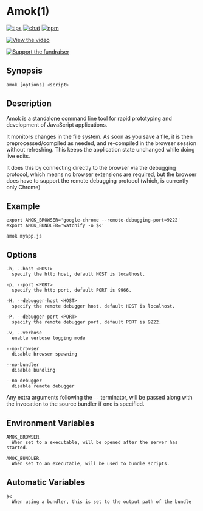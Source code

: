 # Amok(1)
[![tips](https://img.shields.io/gratipay/caspervonb.svg?style=flat-square)](https://gratipay.com/caspervonb/)
[![chat](https://img.shields.io/badge/gitter-join%20chat-green.svg?style=flat-square)](https://gitter.im/caspervonb/amok)
[![npm](https://img.shields.io/npm/v/amok.svg?style=flat-square)](https://www.npmjs.org/package/amok)

[![View the video](https://cloud.githubusercontent.com/assets/157787/6780089/1ed197f0-d19d-11e4-858a-2e14b90096b8.png)](https://www.youtube.com/watch?v=xHXqyfkct2w)

[![Support the fundraiser](https://cloud.githubusercontent.com/assets/157787/6764979/c806eed4-d007-11e4-93fc-b1c5f1a222fb.png)](https://www.bountysource.com/fundraisers/682-amok-live-editing-javascript)

## Synopsis
```
amok [options] <script>
```

## Description
Amok is a standalone command line tool for rapid prototyping and development of JavaScript applications.

It monitors changes in the file system. As soon as you save a file, it is then preprocessed/compiled as needed, and re-compiled in the browser session without refreshing. This keeps the application state unchanged while doing live edits.

It does this by connecting directly to the browser via the debugging protocol, which means no browser extensions are required, but the browser does have to support the remote debugging protocol (which, is currently only Chrome)

## Example
```
export AMOK_BROWSER='google-chrome --remote-debugging-port=9222'
export AMOK_BUNDLER='watchify -o $<'

amok myapp.js
```

## Options
```
-h, --host <HOST>
  specify the http host, default HOST is localhost.

-p, --port <PORT>
  specify the http port, default PORT is 9966.

-H, --debugger-host <HOST>
  specify the remote debugger host, default HOST is localhost.

-P, --debugger-port <PORT>
  specify the remote debugger port, default PORT is 9222.

-v, --verbose
  enable verbose logging mode

--no-browser
  disable browser spawning

--no-bundler
  disable bundling

--no-debugger
  disable remote debugger
```

Any extra arguments following the `--` terminator, will be passed along with the invocation to the source bundler if one is specified.

## Environment Variables
```
AMOK_BROWSER
  When set to a executable, will be opened after the server has started.

AMOK_BUNDLER
  When set to an executable, will be used to bundle scripts.
```

## Automatic Variables
```
$<
  When using a bundler, this is set to the output path of the bundle
```
